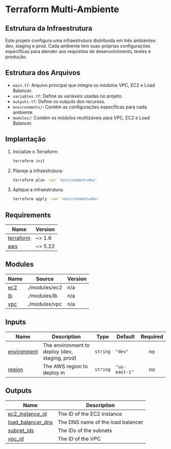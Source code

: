 # Terraform Multi-Ambiente

## Estrutura da Infraestrutura

Este projeto configura uma infraestrutura distribuída em três ambientes: dev, staging e prod. Cada ambiente tem suas próprias configurações específicas para atender aos requisitos de desenvolvimento, testes e produção.

## Estrutura dos Arquivos

- `main.tf`: Arquivo principal que integra os módulos VPC, EC2 e Load Balancer.
- `variables.tf`: Define as variáveis usadas no projeto.
- `outputs.tf`: Define os outputs dos recursos.
- `environments/`: Contém as configurações específicas para cada ambiente.
- `modules/`: Contém os módulos reutilizáveis para VPC, EC2 e Load Balancer.

## Implantação

1. Inicialize o Terraform:
   ```sh
   terraform init

2. Planeje a infraestrutura:
   ```sh
   terraform plan -var 'environment=dev'

3. Aplique a infraestrutura:
   ```sh
   terraform apply -var 'environment=dev'

<!-- BEGIN_TF_DOCS -->
## Requirements

| Name | Version |
|------|---------|
| <a name="requirement_terraform"></a> [terraform](#requirement\_terraform) | ~> 1.6 |
| <a name="requirement_aws"></a> [aws](#requirement\_aws) | ~> 5.22 |


## Modules

| Name | Source | Version |
|------|--------|---------|
| <a name="module_ec2"></a> [ec2](#module\_ec2) | ./modules/ec2 | n/a |
| <a name="module_lb"></a> [lb](#module\_lb) | ./modules/lb | n/a |
| <a name="module_vpc"></a> [vpc](#module\_vpc) | ./modules/vpc | n/a |


## Inputs

| Name | Description | Type | Default | Required |
|------|-------------|------|---------|:--------:|
| <a name="input_environment"></a> [environment](#input\_environment) | The environment to deploy (dev, staging, prod) | `string` | `"dev"` | no |
| <a name="input_region"></a> [region](#input\_region) | The AWS region to deploy in | `string` | `"us-east-1"` | no |

## Outputs

| Name | Description |
|------|-------------|
| <a name="output_ec2_instance_id"></a> [ec2\_instance\_id](#output\_ec2\_instance\_id) | The ID of the EC2 instance |
| <a name="output_load_balancer_dns"></a> [load\_balancer\_dns](#output\_load\_balancer\_dns) | The DNS name of the load balancer |
| <a name="output_subnet_ids"></a> [subnet\_ids](#output\_subnet\_ids) | The IDs of the subnets |
| <a name="output_vpc_id"></a> [vpc\_id](#output\_vpc\_id) | The ID of the VPC |
<!-- END_TF_DOCS -->